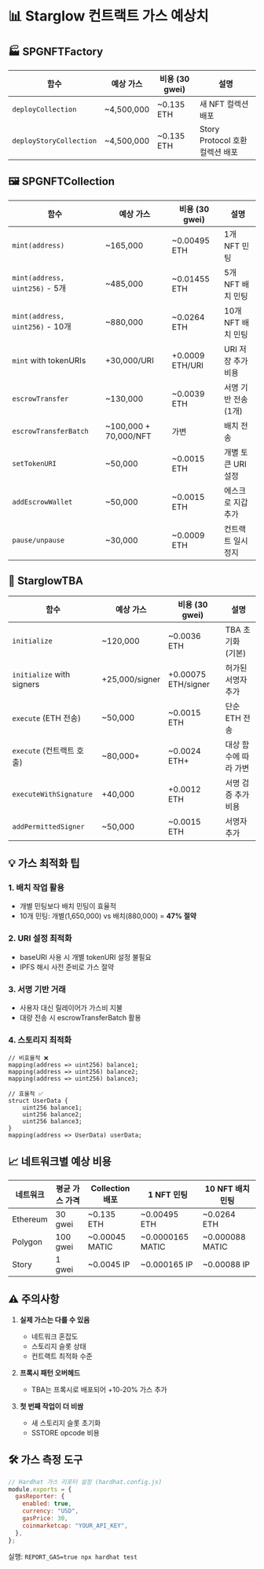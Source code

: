 # 📊 Starglow 컨트랙트 가스 예상치

## 🏭 SPGNFTFactory

| 함수                    | 예상 가스  | 비용 (30 gwei) | 설명                            |
| ----------------------- | ---------- | -------------- | ------------------------------- |
| `deployCollection`      | ~4,500,000 | ~0.135 ETH     | 새 NFT 컬렉션 배포              |
| `deployStoryCollection` | ~4,500,000 | ~0.135 ETH     | Story Protocol 호환 컬렉션 배포 |

## 🖼️ SPGNFTCollection

| 함수                            | 예상 가스             | 비용 (30 gwei)  | 설명                 |
| ------------------------------- | --------------------- | --------------- | -------------------- |
| `mint(address)`                 | ~165,000              | ~0.00495 ETH    | 1개 NFT 민팅         |
| `mint(address, uint256)` - 5개  | ~485,000              | ~0.01455 ETH    | 5개 NFT 배치 민팅    |
| `mint(address, uint256)` - 10개 | ~880,000              | ~0.0264 ETH     | 10개 NFT 배치 민팅   |
| `mint` with tokenURIs           | +30,000/URI           | +0.0009 ETH/URI | URI 저장 추가 비용   |
| `escrowTransfer`                | ~130,000              | ~0.0039 ETH     | 서명 기반 전송 (1개) |
| `escrowTransferBatch`           | ~100,000 + 70,000/NFT | 가변            | 배치 전송            |
| `setTokenURI`                   | ~50,000               | ~0.0015 ETH     | 개별 토큰 URI 설정   |
| `addEscrowWallet`               | ~50,000               | ~0.0015 ETH     | 에스크로 지갑 추가   |
| `pause/unpause`                 | ~30,000               | ~0.0009 ETH     | 컨트랙트 일시정지    |

## 🔐 StarglowTBA

| 함수                      | 예상 가스      | 비용 (30 gwei)      | 설명                  |
| ------------------------- | -------------- | ------------------- | --------------------- |
| `initialize`              | ~120,000       | ~0.0036 ETH         | TBA 초기화 (기본)     |
| `initialize` with signers | +25,000/signer | +0.00075 ETH/signer | 허가된 서명자 추가    |
| `execute` (ETH 전송)      | ~50,000        | ~0.0015 ETH         | 단순 ETH 전송         |
| `execute` (컨트랙트 호출) | ~80,000+       | ~0.0024 ETH+        | 대상 함수에 따라 가변 |
| `executeWithSignature`    | +40,000        | +0.0012 ETH         | 서명 검증 추가 비용   |
| `addPermittedSigner`      | ~50,000        | ~0.0015 ETH         | 서명자 추가           |

## 💡 가스 최적화 팁

### 1. **배치 작업 활용**

- 개별 민팅보다 배치 민팅이 효율적
- 10개 민팅: 개별(1,650,000) vs 배치(880,000) = **47% 절약**

### 2. **URI 설정 최적화**

- baseURI 사용 시 개별 tokenURI 설정 불필요
- IPFS 해시 사전 준비로 가스 절약

### 3. **서명 기반 거래**

- 사용자 대신 릴레이어가 가스비 지불
- 대량 전송 시 escrowTransferBatch 활용

### 4. **스토리지 최적화**

```solidity
// 비효율적 ❌
mapping(address => uint256) balance1;
mapping(address => uint256) balance2;
mapping(address => uint256) balance3;

// 효율적 ✅
struct UserData {
    uint256 balance1;
    uint256 balance2;
    uint256 balance3;
}
mapping(address => UserData) userData;
```

## 📈 네트워크별 예상 비용

| 네트워크 | 평균 가스 가격 | Collection 배포 | 1 NFT 민팅       | 10 NFT 배치 민팅 |
| -------- | -------------- | --------------- | ---------------- | ---------------- |
| Ethereum | 30 gwei        | ~0.135 ETH      | ~0.00495 ETH     | ~0.0264 ETH      |
| Polygon  | 100 gwei       | ~0.00045 MATIC  | ~0.0000165 MATIC | ~0.000088 MATIC  |
| Story    | 1 gwei         | ~0.0045 IP      | ~0.000165 IP     | ~0.00088 IP      |

## ⚠️ 주의사항

1. **실제 가스는 다를 수 있음**

   - 네트워크 혼잡도
   - 스토리지 슬롯 상태
   - 컨트랙트 최적화 수준

2. **프록시 패턴 오버헤드**

   - TBA는 프록시로 배포되어 +10-20% 가스 추가

3. **첫 번째 작업이 더 비쌈**
   - 새 스토리지 슬롯 초기화
   - SSTORE opcode 비용

## 🛠️ 가스 측정 도구

```javascript
// Hardhat 가스 리포터 설정 (hardhat.config.js)
module.exports = {
  gasReporter: {
    enabled: true,
    currency: "USD",
    gasPrice: 30,
    coinmarketcap: "YOUR_API_KEY",
  },
};
```

실행: `REPORT_GAS=true npx hardhat test`

